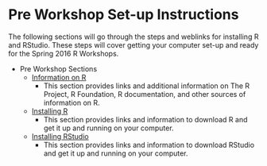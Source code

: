 # Pre Workshop Set-up Instructions

The following sections will go through the steps and weblinks for installing R and RStudio. These steps will cover getting your computer set-up and ready for the Spring 2016 R Workshops.

* Pre Workshop Sections
    * [Information on R](./Rinfo.html)
         + This section provides links and additional information on The R Project, R Foundation, R documentation, and other sources of information on R.
    * [Installing R](./Rinstall.html)
        + This section provides links and information to download R and get it up and running on your computer.
    * [Installing RStudio](./RStudioInstall.html)
        + This section provides links and information to download RStudio and get it up and running on your computer.


